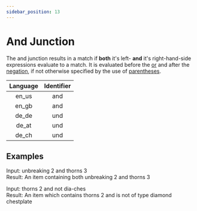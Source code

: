```yaml
---
sidebar_position: 13
---
```


# And Junction

The and junction results in a match if **both** it's left- **and** it's right-hand-side expressions evaluate to a match. It is evaluated before the [or](or-junction.md) and after the [negation](negation.md), if not otherwise specified by the use of [parentheses](parentheses.md).

| Language | Identifier |
|:--------:|:----------:|
| en_us | and |
| en_gb | and |
| de_de | und |
| de_at | und |
| de_ch | und |

## Examples

Input: unbreaking 2 and thorns 3\
Result: An item containing both unbreaking 2 and thorns 3

Input: thorns 2 and not dia-ches\
Result: An item which contains thorns 2 and is not of type diamond chestplate